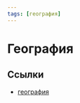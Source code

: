 ```yaml
---
tags: [география]
---
```

# География

## Ссылки

* [география](https://ru.wikipedia.org/wiki/%D0%93%D0%B5%D0%BE%D0%B3%D1%80%D0%B0%D1%84%D0%B8%D1%8F "География")
